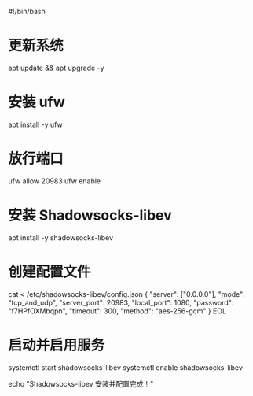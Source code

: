 #!/bin/bash

# 更新系统
apt update && apt upgrade -y

# 安装 ufw
apt install -y ufw

# 放行端口
ufw allow 20983
ufw enable

# 安装 Shadowsocks-libev
apt install -y shadowsocks-libev

# 创建配置文件
cat <<EOL > /etc/shadowsocks-libev/config.json
{
    "server": ["0.0.0.0"],
    "mode": "tcp_and_udp",
    "server_port": 20983,
    "local_port": 1080,
    "password": "f7HPfOXMbqpn",
    "timeout": 300,
    "method": "aes-256-gcm"
}
EOL

# 启动并启用服务
systemctl start shadowsocks-libev
systemctl enable shadowsocks-libev

echo "Shadowsocks-libev 安装并配置完成！"
